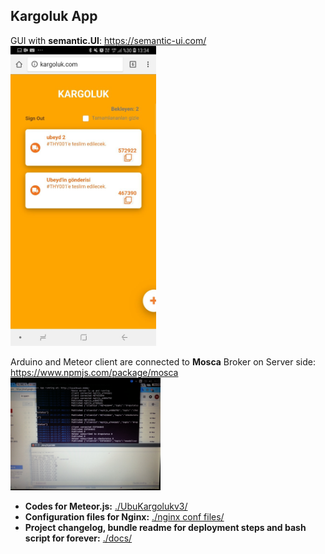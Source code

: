 ## Kargoluk App

GUI with **semantic.UI**: https://semantic-ui.com/  
<img src="https://github.com/mustafahakkoz/Kargoluk_IOT_prototypes/blob/master/Kargoluk%20App/imgs/IMG_20200720_005414_226.jpg" height="480">

Arduino and Meteor client are connected to **Mosca** Broker on Server side: https://www.npmjs.com/package/mosca  
<img src="https://github.com/mustafahakkoz/Kargoluk_IOT_prototypes/blob/master/Kargoluk%20App/imgs/20180313_183540.jpg" width="240">

- **Codes for Meteor.js:** [./UbuKargolukv3/](https://github.com/mustafahakkoz/Kargoluk_IOT_prototypes/tree/master/Kargoluk%20App/UbuKargolukv3)  
- **Configuration files for Nginx:** [./nginx conf files/](https://github.com/mustafahakkoz/Kargoluk_IOT_prototypes/tree/master/Kargoluk%20App/nginx%20conf%20files)  
- **Project changelog, bundle readme for deployment steps and  bash script for forever:** [./docs/](https://github.com/mustafahakkoz/Kargoluk_IOT_prototypes/tree/master/Kargoluk%20App/docs)  

